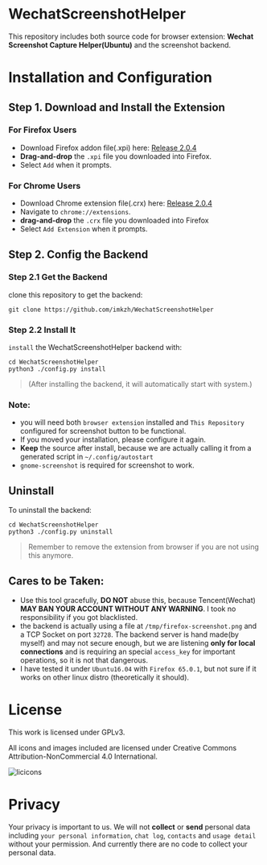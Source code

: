 # WechatScreenshotHelper

This repository includes both source code for browser extension: **Wechat Screenshot Capture Helper(Ubuntu)** and the screenshot backend.

# Installation and Configuration

## Step 1. Download and Install the Extension

### For Firefox Users
* Download Firefox addon file(.xpi) here: [Release 2.0.4](https://github.com/imkzh/WechatScreenshotHelper/releases/tag/r2.0.4)
* **Drag-and-drop** the `.xpi` file you downloaded into Firefox.
* Select `Add` when it prompts.

### For Chrome Users
* Download Chrome extension file(.crx) here: [Release 2.0.4](https://github.com/imkzh/WechatScreenshotHelper/releases/tag/r2.0.4)
* Navigate to `chrome://extensions`.
* **drag-and-drop** the `.crx` file you downloaded into Firefox
* Select `Add Extension` when it prompts.

## Step 2. Config the Backend

### Step 2.1 Get the Backend

clone this repository to get the backend:

    git clone https://github.com/imkzh/WechatScreenshotHelper

### Step 2.2 Install It

`install` the WechatScreenshotHelper backend with:

    cd WechatScreenshotHelper
    python3 ./config.py install

> (After installing the backend, it will automatically start with system.)

### Note: 

* you will need both `browser extension` installed and `This Repository` configured for screenshot button to be functional.
* If you moved your installation, please configure it again.
* **Keep** the source after install, because we are actually calling it from a generated script in `~/.config/autostart`
* `gnome-screenshot` is required for screenshot to work.

## Uninstall

To uninstall the backend:

    cd WechatScreenshotHelper
    python3 ./config.py uninstall

> Remember to remove the extension from browser if you are not using this anymore.

## Cares to be Taken:

* Use this tool gracefully, **DO NOT** abuse this, because Tencent(Wechat) **MAY BAN YOUR ACCOUNT WITHOUT ANY WARNING**. I took no responsibility if you got blacklisted.
* the backend is actually using a file at `/tmp/firefox-screenshot.png` and a TCP Socket on port `32728`. The backend server is hand made(by myself) and may not secure enough, but we are listening **only for local connections** and is requiring an special `access_key` for important operations, so it is not that dangerous.
* I have tested it under `Ubuntu16.04` with `Firefox 65.0.1`, but not sure if it works on other linux distro (theoretically it should).

# License
This work is licensed under GPLv3.

All icons and images included are licensed under Creative Commons Attribution-NonCommercial 4.0 International.

![licicons](http://i.creativecommons.org/l/by-nc/4.0/88x31.png "Creative Commons License")

# Privacy
Your privacy is important to us. We will not **collect** or **send** personal data including `your personal information`, `chat log`, `contacts` and `usage detail` without your permission. And currently there are no code to collect your personal data.
